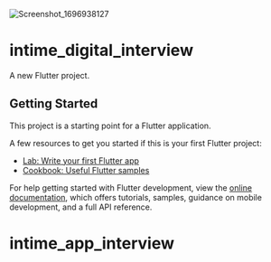 ![Screenshot_1696938127](https://github.com/vigshrav/intime_app_interview/assets/72376447/452489c9-44c0-449c-90bf-12860779196e)


# intime_digital_interview

A new Flutter project.

## Getting Started

This project is a starting point for a Flutter application.

A few resources to get you started if this is your first Flutter project:

- [Lab: Write your first Flutter app](https://docs.flutter.dev/get-started/codelab)
- [Cookbook: Useful Flutter samples](https://docs.flutter.dev/cookbook)

For help getting started with Flutter development, view the
[online documentation](https://docs.flutter.dev/), which offers tutorials,
samples, guidance on mobile development, and a full API reference.
# intime_app_interview
